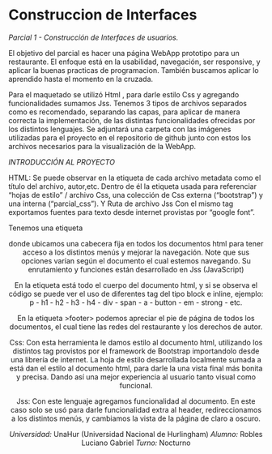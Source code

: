# Construccion de Interfaces

*Parcial 1 - Construcción de Interfaces de usuarios.*

El objetivo del parcial es hacer una página WebApp prototipo para un restaurante.
El enfoque está en la usabilidad, navegación, ser responsive, y aplicar la buenas practicas de programacion. 
También buscamos aplicar lo aprendido hasta el momento en la cruzada.

Para el maquetado se utilizó Html , para darle estilo Css y agregando funcionalidades sumamos Jss.
Tenemos 3 tipos de archivos separados como es recomendado, separando las capas, para aplicar de manera correcta 
la implementación, de las distintas funcionalidades ofrecidas por los distintos lenguajes.
Se adjuntará una carpeta con las imágenes utilizadas para el proyecto en el repositorio de github junto con 
estos los archivos necesarios para la visualización de la WebApp.

*INTRODUCCIÓN AL PROYECTO*

HTML: 
Se puede observar en la etiqueta <head> de cada  archivo metadata como el título del archivo, autor,etc. Dentro 
de él la etiqueta <link> usada para referenciar “hojas de estilo” / archivo Css, una colección de Css externa (“bootstrap”) 
y una interna (“parcial_css”). Y Ruta de archivo Jss
Con el mismo tag exportamos fuentes para texto desde internet provistas por “google font”.

Tenemos una etiqueta <header> donde ubicamos una cabecera fija en todos los documentos html para tener acceso 
a los distintos menús y mejorar la navegación. Note que sus opciones varían según el documento el cual estemos navegando. 
Su enrutamiento y funciones están desarrollado en Jss (JavaScript)

En la etiqueta <body> está todo el cuerpo del documento html, y si se observa el código se puede ver el uso 
de diferentes tag del tipo block e inline, ejemplo: p - h1 - h2 - h3 - h4 - div - span - a - button - 
em - strong - etc.

En la etiqueta >footer> podemos apreciar el pie de página de todos los documentos, el cual tiene las redes del 
restaurante y los derechos de autor.

Css:
Con esta herramienta le damos estilo al documento html, utilizando los distintos tag provistos por el framework de 
Bootstrap importandolo desde una librería de internet. 
La hoja de estilo desarrollada localmente sumada a está dan el estilo al documento html, para darle la una 
vista final más bonita y precisa. 
Dando así una mejor experiencia al usuario tanto visual como funcional.

Jss:
Con este lenguaje agregamos funcionalidad al documento. En este caso solo se usó para darle funcionalidad extra al header, redireccionamos a los distintos menús, 
y cambiamos la vista de la página de claro a oscuro.

*Universidad:* UnaHur (Universidad Nacional de Hurlingham)
*Alumno:* Robles Luciano Gabriel
*Turno:* Nocturno
